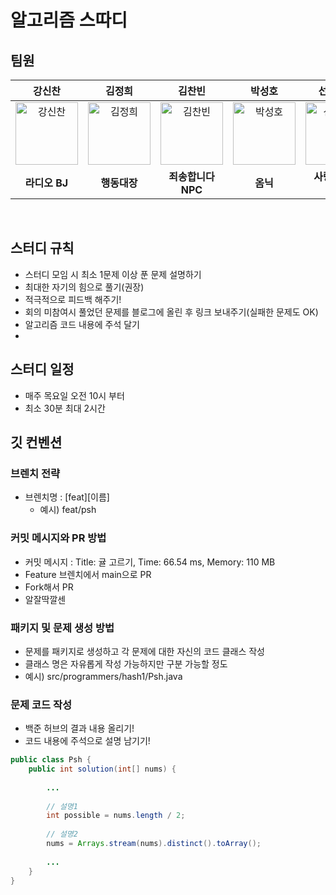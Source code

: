 # 알고리즘 스따디

## 팀원

|강신찬|김정희|                                                                          김찬빈                                                                          |박성호|선우예림|이재혁|
|:---:|:---:|:-----------------------------------------------------------------------------------------------------------------------------------------------------:|:---:|:---:|:---:|
|<img alt="강신찬" src="" height="100" width="100">|<img alt="김정희" src="https://user-images.githubusercontent.com/80394894/215561134-da53fca5-b85c-4d2f-b077-e83a707f3de0.png" height="100" width="100">| <img alt="김찬빈" src="https://user-images.githubusercontent.com/108569685/217835551-1572b6af-e7d7-4ca4-a184-d5fbec193352.png" height="100" width="100"> |<img alt="박성호" src="https://user-images.githubusercontent.com/80394894/215555107-23fa07fe-fe13-4fe2-8c2f-572ba9f3917c.png" height="100" width="100">|<img alt="선우예림" src="https://user-images.githubusercontent.com/95069395/220629049-dfac87dc-3012-4eeb-b8e2-0a691fb9dbb3.png" height="100" width="100">|<img alt="이재혁" src="https://user-images.githubusercontent.com/95069395/215324198-c238be32-d721-4c18-8cea-e56f8ca35486.png" height="100" width="100">|
|**라디오 BJ**|**행동대장**|                                                                     **죄송합니다 NPC**                                                                     |**옴닉**|**사랑합니다 NPC**|**물개**|
</br>


## 스터디 규칙
- 스터디 모임 시 최소 1문제 이상 푼 문제 설명하기
- 최대한 자기의 힘으로 풀기(권장)
- 적극적으로 피드백 해주기!
- 회의 미참여시 풀었던 문제를 블로그에 올린 후 링크 보내주기(실패한 문제도 OK)
- 알고리즘 코드 내용에 주석 달기
- 

## 스터디 일정
- 매주 목요일 오전 10시 부터
- 최소 30분 최대 2시간

## 깃 컨벤션
### 브렌치 전략
- 브렌치명 : [feat][이름]
  - 예시) feat/psh
  
### 커밋 메시지와 PR 방법
- 커밋 메시지 : Title: 귤 고르기, Time: 66.54 ms, Memory: 110 MB
- Feature 브렌치에서 main으로 PR
- Fork해서 PR
- 알잘딱깔센

### 패키지 및 문제 생성 방법
- 문제를 패키지로 생성하고 각 문제에 대한 자신의 코드 클래스 작성
- 클래스 명은 자유롭게 작성 가능하지만 구분 가능할 정도
- 예시) src/programmers/hash1/Psh.java

### 문제 코드 작성
- 백준 허브의 결과 내용 올리기!
- 코드 내용에 주석으로 설명 남기기!
```Java
public class Psh {
    public int solution(int[] nums) {
    
        ...
        
        // 설명1
        int possible = nums.length / 2;
        
        // 설명2
        nums = Arrays.stream(nums).distinct().toArray();
        
        ...
    }
}

```
